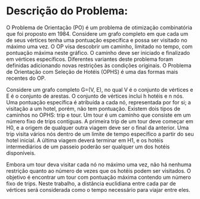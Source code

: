 # Descrição do Problema:
O Problema de Orientação (PO) é um problema de otimização combinatória que foi proposto em 1984.
Considere um grafo completo em que cada um de seus vértices tenha uma pontuação específica e possa ser
visitado no máximo uma vez. O OP visa descobrir um caminho, limitado no tempo, com pontuação máxima
neste gráfico. O caminho deve ser iniciado e finalizado em vértices específicos. Diferentes variantes deste
problema foram definidas adicionando novas restrições às condições originais. O Problema de Orientação
com Seleção de Hotéis (OPHS) é uma das formas mais recentes do OP.

Considere um grafo completo G=(V, E), no qual V é o conjunto de vértices e E é o conjunto de
arestas. O conjunto de vértices inclui h hotéis e n nós. Uma pontuação específica é atribuída a cada nó,
representada por for si; a visitação a um hotel, porém, não tem pontuação. Existem dois tipos de caminhos
no OPHS: trip e tour. Um tour é um caminho que consiste em um número fixo de trips contíguas. A
primeira trip de um tour deve começar em H0, e a origem de qualquer outra viagem deve ser o final da
anterior. Uma trip visita vários nós dentro de um limite de tempo específico a partir do seu hotel inicial. A
última viagem deverá terminar em H1, e os hotéis intermediários de um passeio poderão ser qualquer um dos
hotéis disponíveis.

Embora um tour deva visitar cada nó no máximo uma vez, não há nenhuma restrição quanto ao
número de vezes que os hotéis podem ser visitados. O objetivo é encontrar um tour com pontuação máxima
contendo um número fixo de trips. Neste trabalho, a distância euclidiana entre cada par de vértices será
considerada como o tempo necessário para viajar entre eles.